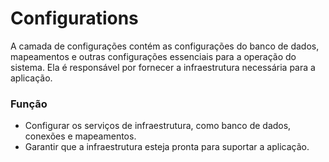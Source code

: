 # Configurations

A camada de configurações contém as configurações do banco de dados, mapeamentos e outras configurações essenciais para a operação do sistema.
Ela é responsável por fornecer a infraestrutura necessária para a aplicação.

### Função
- Configurar os serviços de infraestrutura, como banco de dados, conexões e mapeamentos.
- Garantir que a infraestrutura esteja pronta para suportar a aplicação.
